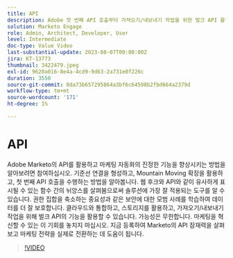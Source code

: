 ```yaml
---
title: API
description: Adobe 첫 번째 API 호출부터 가져오기/내보내기 작업을 위한 벌크 API 활용, 웹후크와 API 비교 탐색, 마케팅 전략을 혁신할 수 있는 무한한 가능성과 데이터 보안 및 클라우드 통합을 위한 모범 사례 학습에 이르기까지 Marketo API의 모든 잠재력을 최대한 활용하십시오.
solution: Marketo Engage
role: Admin, Architect, Developer, User
level: Intermediate
doc-type: Value Video
last-substantial-update: 2023-08-07T00:00:00Z
jira: KT-13773
thumbnail: 3422479.jpeg
exl-id: 9620a016-8e4a-4cd9-9d63-2a731e0f226c
duration: 3550
source-git-commit: 8da73b657295864a3bf6c64598b2fbd664a2379d
workflow-type: tm+mt
source-wordcount: '171'
ht-degree: 1%

---
```


# API

Adobe Marketo의 API를 활용하고 마케팅 자동화의 진정한 기능을 향상시키는 방법을 알아보려면 참여하십시오. 기준선 연결을 형성하고, Mountain Moving 확장을 활용하고, 첫 번째 API 호출을 수행하는 방법을 알아봅니다. 웹 후크와 API와 같이 유사하게 표시될 수 있는 함수 간의 뉘앙스를 살펴봄으로써 솔루션에 가장 잘 적용되는 도구를 알 수 있습니다. 권한 집합을 축소하는 중요성과 같은 보안에 대한 모범 사례를 학습하여 데이터를 더 잘 보호합니다. 클라우드와 통합하고, 스토리지를 활용하고, 가져오기/내보내기 작업을 위해 벌크 API의 기능을 활용할 수 있습니다. 가능성은 무한합니다. 마케팅을 혁신할 수 있는 이 기회를 놓치지 마십시오. 지금 등록하여 Marketo의 API 잠재력을 살펴보고 마케팅 전략을 실제로 전환하는 데 도움이 됩니다.

>[!VIDEO](https://video.tv.adobe.com/v/3422479/?learn=on)
